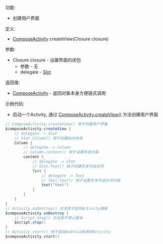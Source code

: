 功能:

+ 创建用户界面

定义:

+ [ComposeActivity](/API/UI/Activity/ComposeActivity/README.md) createView(Closure closure)

参数:

+ Closure closure - 设置界面的闭包
    + 参数 - 无
    + delegate - [Slot](/API/UI/Slot/Slot/README.md)

返回值:

+ [ComposeActivity](/API/UI/Activity/ComposeActivity/README.md) - 返回对象本身方便链式调用

示例代码:

+ 启动一个Activity, 通过 [ComposeActivity.createView()](/API/UI/Activity/ComposeActivity/README.md?id=createView) 方法创建用户界面

```groovy
// ComposeActivity.createView() 用于创建用户界面
$composeActivity.createView {
    // delegate -> Slot
    // Slot.Column() 用于创建纵向布局
    Column {
        // delegate -> Column
        // Column.content() 用于设置布局内容
        content {
            // delegate -> Slot
            // Slot.Text() 用于创建文本可组合项
            Text {
                // delegate -> Text
                // Text.text() 用于设置文本可组合项内容
                text("text")
            }
        }
    }
}
// Activity.onDestroy() 方法用于监听Activity销毁
$composeActivity.onDestroy {
    // Script.stop() 方法用于停止脚本
    $script.stop()
}
// Activity.start() 用于启动Android系统的Activity
$composeActivity.start()
```
